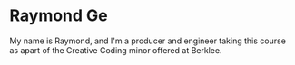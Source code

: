 # Raymond Ge

My name is Raymond, and I'm a producer and engineer taking this course as apart of the Creative Coding minor offered at Berklee.